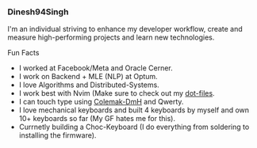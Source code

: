 ### Dinesh94Singh

I'm an individual striving to enhance my developer workflow, create and measure
high-performing projects and learn new technologies.

Fun Facts
* I worked at Facebook/Meta and Oracle Cerner.
* I work on Backend + MLE (NLP) at Optum.
* I love Algorithms and Distributed-Systems.
* I work best with Nvim (Make sure to check out my [dot-files](https://github.com/Dinesh94Singh/dot-files).
* I can touch type using [Colemak-DmH](https://colemakmods.github.io/mod-dh/) and Qwerty.
* I love mechanical keyboards and built 4 keyboards by myself and own 10+ keyboards so far (My GF hates me for this).
* Currnetly building a Choc-Keyboard (I do everything from soldering to installing the firmware).
